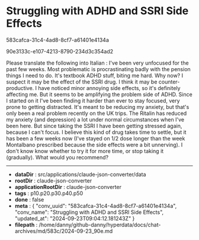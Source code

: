 # Struggling with ADHD and SSRI Side Effects

583cafca-31c4-4ad8-8cf7-a61401e4134a

90e3133c-e107-4213-8790-234d3c354ad2

Please translate the following into Italian : I've been very unfocused for the past few weeks. Most problematic is procrastinating badly with the pension things I need to do. It's textbook ADHD stuff, biting me hard.
Why now? I suspect it may be the effect of the SSRI drug. I think it may be counter-productive. I have noticed minor annoying side effects, so it's definitely affecting me. But it seems to be amplifying the problem side of ADHD. Since I started on it I've been finding it harder than ever to stay focused, very prone to getting distracted. 
It's meant to be reducing my anxiety, but that's only been a real problem recently on the UK trips. The Ritalin has reduced my anxiety (and depression) a lot under normal circumstances when I've been here. But since taking the SSRI I have been getting stressed again, because I can't focus. 
I believe this kind of drug takes time to settle, but it has been a few weeks now (I've stayed on 1/2 dose longer than the week Montalbano prescribed because the side effects were a bit unnerving). I don't know know whether to try it for more time, or stop taking it (gradually). 
What would you recommend?

---

* **dataDir** : src/applications/claude-json-converter/data
* **rootDir** : claude-json-converter
* **applicationRootDir** : claude-json-converter
* **tags** : p10.p20.p30.p40.p50
* **done** : false
* **meta** : {
  "conv_uuid": "583cafca-31c4-4ad8-8cf7-a61401e4134a",
  "conv_name": "Struggling with ADHD and SSRI Side Effects",
  "updated_at": "2024-09-23T09:04:12.181243Z"
}
* **filepath** : /home/danny/github-danny/hyperdata/docs/chat-archives/md/583c/2024-09-23_90e.md